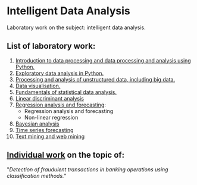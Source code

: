 # Intelligent Data Analysis
Laboratory work on the subject: intelligent data analysis.

## List of laboratory work:
1. [Introduction to data processing and data processing and analysis using Python.](https://github.com/highbrow-228/Intelligent-Data-Analysis/blob/main/basics_of_working_in_jupyter_notebook.ipynb) 
2. [Exploratory data analysis in Python.](https://github.com/highbrow-228/Intelligent-Data-Analysis/blob/main/exploratory_data_analysis.ipynb) 
3. [Processing and analysis of unstructured data, including big data.](https://github.com/highbrow-228/Intelligent-Data-Analysis/blob/main/processing_and_analysing_unstructured_data.ipynb) 
4. [ Data visualisation.](https://github.com/highbrow-228/Intelligent-Data-Analysis/blob/main/visualisation.ipynb)
5. [Fundamentals of statistical data analysis.](https://github.com/highbrow-228/Intelligent-Data-Analysis/blob/main/basics_of_statistical_data_analysis.ipynb) 
6. [Linear discriminant analysis](https://github.com/highbrow-228/Intelligent-Data-Analysis/blob/main/LDA.ipynb)
7. [Regression analysis and forecasting](https://github.com/highbrow-228/Intelligent-Data-Analysis/blob/main/regression_analysis_and_forecasting.ipynb):
    * Regression analysis and forecasting
    * Non-linear regression
8. [Bayesian analysis](https://github.com/highbrow-228/Intelligent-Data-Analysis/blob/main/bayesian_analysis.ipynb)
9. [Time series forecasting](https://github.com/highbrow-228/Intelligent-Data-Analysis/blob/main/time_series_forecasting.ipynb)
10. [Text mining and web mining](https://github.com/highbrow-228/Intelligent-Data-Analysis/blob/main/text_mining_and_web_mining.ipynb)




## [Individual work](https://github.com/highbrow-228/Intelligent-Data-Analysis/tree/main/individual-work) on the topic of: 

"*Detection of fraudulent transactions in banking operations using classification methods.*"
